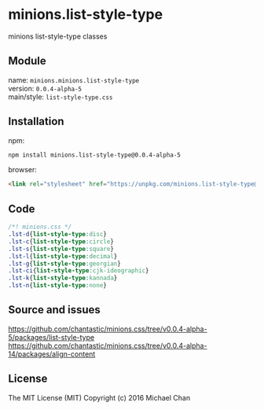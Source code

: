 # minions.list-style-type
minions list-style-type classes

## Module
name: `minions.minions.list-style-type`  
version: `0.0.4-alpha-5`  
main/style: `list-style-type.css`  

## Installation
npm:
```bash
npm install minions.list-style-type@0.0.4-alpha-5
```

browser:
```html
<link rel="stylesheet" href="https://unpkg.com/minions.list-style-type@0.0.4-alpha-5" />
```

## Code
```css
/*! minions.css */
.lst-d{list-style-type:disc}
.lst-c{list-style-type:circle}
.lst-s{list-style-type:square}
.lst-l{list-style-type:decimal}
.lst-g{list-style-type:georgian}
.lst-ci{list-style-type:cjk-ideographic}
.lst-k{list-style-type:kannada}
.lst-n{list-style-type:none}

```

## Source and issues

https://github.com/chantastic/minions.css/tree/v0.0.4-alpha-5/packages/list-style-type
https://github.com/chantastic/minions.css/tree/v0.0.4-alpha-14/packages/align-content

## License

The MIT License (MIT)
Copyright (c) 2016 Michael Chan